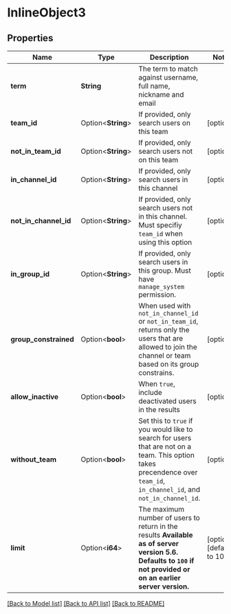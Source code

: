 # InlineObject3

## Properties

Name | Type | Description | Notes
------------ | ------------- | ------------- | -------------
**term** | **String** | The term to match against username, full name, nickname and email | 
**team_id** | Option<**String**> | If provided, only search users on this team | [optional]
**not_in_team_id** | Option<**String**> | If provided, only search users not on this team | [optional]
**in_channel_id** | Option<**String**> | If provided, only search users in this channel | [optional]
**not_in_channel_id** | Option<**String**> | If provided, only search users not in this channel. Must specifiy `team_id` when using this option | [optional]
**in_group_id** | Option<**String**> | If provided, only search users in this group. Must have `manage_system` permission. | [optional]
**group_constrained** | Option<**bool**> | When used with `not_in_channel_id` or `not_in_team_id`, returns only the users that are allowed to join the channel or team based on its group constrains. | [optional]
**allow_inactive** | Option<**bool**> | When `true`, include deactivated users in the results | [optional]
**without_team** | Option<**bool**> | Set this to `true` if you would like to search for users that are not on a team. This option takes precendence over `team_id`, `in_channel_id`, and `not_in_channel_id`. | [optional]
**limit** | Option<**i64**> | The maximum number of users to return in the results  __Available as of server version 5.6. Defaults to `100` if not provided or on an earlier server version.__  | [optional][default to 100]

[[Back to Model list]](../README.md#documentation-for-models) [[Back to API list]](../README.md#documentation-for-api-endpoints) [[Back to README]](../README.md)


